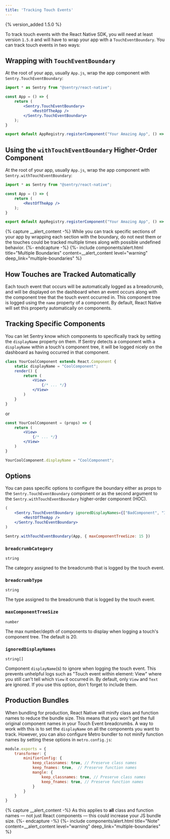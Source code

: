 ```yaml
---
title: 'Tracking Touch Events'
---
```


{% version_added 1.5.0 %}

To track touch events with the React Native SDK, you will need at least version `1.5.0` and will have to wrap your app with a `TouchEventBoundary`. You can track touch events in two ways:

## Wrapping with `TouchEventBoundary`
At the root of your app, usually `App.js`, wrap the app component with `Sentry.TouchEventBoundary`:

```jsx
import * as Sentry from "@sentry/react-native";

const App = () => {
    return (
        <Sentry.TouchEventBoundary>
            <RestOfTheApp />
        </Sentry.TouchEventBoundary>
    );
}

export default AppRegistry.registerComponent("Your Amazing App", () => App);;
```

## Using the `withTouchEventBoundary` Higher-Order Component

At the root of your app, usually `App.js`, wrap the app component with `Sentry.withTouchEventBoundary`:

```jsx
import * as Sentry from "@sentry/react-native";

const App = () => {
    return (
        <RestOfTheApp />
    );
}

export default AppRegistry.registerComponent("Your Amazing App", () => Sentry.withTouchEventBoundary(App));;
```

{% capture __alert_content -%}
While you can track specific sections of your app by wrapping each section with the boundary, do not nest them or the touches could be tracked multiple times along with possible undefined behavior.
{%- endcapture -%}
{%- include components/alert.html
  title="Multiple Boundaries"
  content=__alert_content
  level="warning"
  deep_link="multiple-boundaries"
%}

## How Touches are Tracked Automatically
Each touch event that occurs will be automatically logged as a breadcrumb, and will be displayed on the dashboard when an event occurs along with the component tree that the touch event occurred in. This component tree is logged using the `name` property of a component. By default, React Native will set this property automatically on components.

## Tracking Specific Components
You can let Sentry know which components to specifically track by setting the `displayName` property on them. If Sentry detects a component with a `displayName` within a touch's component tree, it will be logged nicely on the dashboard as having occurred in that component.
```jsx
class YourCoolComponent extends React.Component {
    static displayName = "CoolComponent";
    render() {
        return (
            <View>
                {/* ... */}
            </View>
        )
    }
}
```
or
```jsx
const YourCoolComponent = (props) => {
    return (
        <View>
            {/* ... */}
        </View>
    )
}

YourCoolComponent.displayName = "CoolComponent";
```

## Options

You can pass specific options to configure the boundary either as props to the `Sentry.TouchEventBoundary` component or as the second argument to the `Sentry.withTouchEventBoundary` higher-order component (HOC).

```jsx
(
    <Sentry.TouchEventBoundary ignoredDisplayNames={["BadComponent", "IgnoredComponent"]} >
        <RestOfTheApp />
    </Sentry.TouchEventBoundary>
)
```

```jsx
Sentry.withTouchEventBoundary(App, { maxComponentTreeSize: 15 })
```

### `breadcrumbCategory`
`string`

The category assigned to the breadcrumb that is logged by the touch event.

### `breadcrumbType`
`string`

The type assigned to the breadcrumb that is logged by the touch event.

### `maxComponentTreeSize`
`number`

The max number/depth of components to display when logging a touch's component tree. The default is 20.

### `ignoredDisplayNames`
`string[]`

Component `displayName`(s) to ignore when logging the touch event. This prevents unhelpful logs such as "Touch event within element: View" where you still can't tell which `View` it occurred in. By default, only `View` and `Text` are ignored. If you use this option, don't forget to include them.

## Production Bundles

When bundling for production, React Native will minify class and function names to reduce the bundle size. This means that you won't get the full original component names in your Touch Event breadcrumbs. A way to work with this is to set the `displayName` on all the components you want to track. However, you can also configure Metro bundler to not minify function names by setting these options in `metro.config.js`:

```js
module.exports = {
    transformer: {
        minifierConfig: {
            keep_classnames: true, // Preserve class names
            keep_fnames: true,  // Preserve function names
            mangle: {
                keep_classnames: true, // Preserve class names
                keep_fnames: true, // Preserve function names
            }
        }
    }
}
```
{% capture __alert_content -%}
As this applies to **all** class and function names — not just React components — this could increase your JS bundle size. 
{%- endcapture -%}
{%- include components/alert.html
  title="Note"
  content=__alert_content
  level="warning"
  deep_link="multiple-boundaries"
%}
